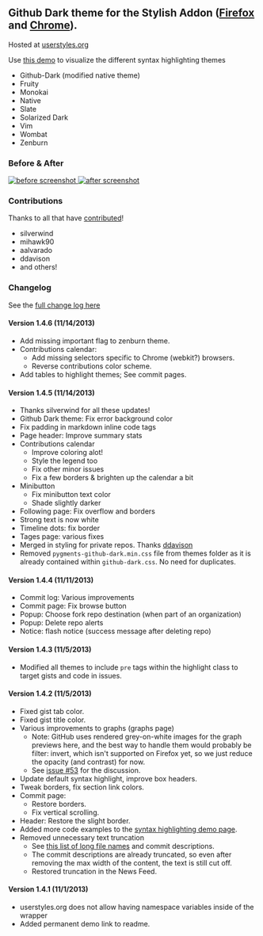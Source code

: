 ## Github Dark theme for the Stylish Addon ([Firefox](https://addons.mozilla.org/en-US/firefox/addon/2108/) and [Chrome](https://chrome.google.com/extensions/detail/fjnbnpbmkenffdnngjfgmeleoegfcffe)).

Hosted at [userstyles.org](http://userstyles.org/styles/37035)

Use [this demo](http://mottie.github.io/Github-Dark/) to visualize the different syntax highlighting themes
* Github-Dark (modified native theme)
* Fruity
* Monokai
* Native
* Slate
* Solarized Dark
* Vim
* Wombat
* Zenburn

### Before & After

 [ ![before screenshot](http://mottie.github.com/Github-Dark/images/before_th.jpg) ](http://mottie.github.com/Github-Dark/images/before.jpg)
 [ ![after screenshot](http://mottie.github.com/Github-Dark/images/after_th.jpg) ](http://mottie.github.com/Github-Dark/images/after.jpg)

### Contributions

Thanks to all that have [contributed](https://github.com/Mottie/Github-Dark/graphs/contributors)!

* silverwind
* mihawk90
* aalvarado
* ddavison
* and others!

### **Changelog**

See the [full change log here](https://github.com/Mottie/Github-Dark/wiki)

#### Version 1.4.6 (11/14/2013)

* Add missing important flag to zenburn theme.
* Contributions calendar:
  * Add missing selectors specific to Chrome (webkit?) browsers.
  * Reverse contributions color scheme.
* Add tables to highlight themes; See commit pages.

#### Version 1.4.5 (11/14/2013)

* Thanks silverwind for all these updates!
* Github Dark theme: Fix error background color
* Fix padding in markdown inline code tags
* Page header: Improve summary stats
* Contributions calendar
  * Improve coloring alot!
  * Style the legend too
  * Fix other minor issues
  * Fix a few borders & brighten up the calendar a bit
* Minibutton
  * Fix minibutton text color
  * Shade slightly darker
* Following page: Fix overflow and borders
* Strong text is now white
* Timeline dots: fix border
* Tages page: various fixes
* Merged in styling for private repos. Thanks [ddavison]()
* Removed `pygments-github-dark.min.css` file from themes folder as it is already contained within `github-dark.css`. No need for duplicates.

#### Version 1.4.4 (11/11/2013)

* Commit log: Various improvements
* Commit page: Fix browse button
* Popup: Choose fork repo destination (when part of an organization)
* Popup: Delete repo alerts
* Notice: flash notice (success message after deleting repo)

#### Version 1.4.3 (11/5/2013)

* Modified all themes to include `pre` tags within the highlight class to target gists and code in issues.

#### Version 1.4.2 (11/5/2013)

* Fixed gist tab color.
* Fixed gist title color.
* Various improvements to graphs (graphs page)
  * Note: GitHub uses rendered grey-on-white images for the graph previews here,
    and the best way to handle them would probably be filter: invert, which isn't supported
    on Firefox yet, so we just reduce the opacity (and contrast) for now.
  * See [issue #53](https://github.com/Mottie/Github-Dark/issues/53) for the discussion.
* Update default syntax highlight, improve box headers.
* Tweak borders, fix section link colors.
* Commit page:
  * Restore borders.
  * Fix vertical scrolling.
* Header: Restore the slight border.
* Added more code examples to the [syntax highlighting demo page](http://mottie.github.io/Github-Dark/).
* Removed unnecessary text truncation
  * See [this list of long file names](https://github.com/jquery/api.jquerymobile.com/tree/master/entries) and commit descriptions.
  * The commit descriptions are already truncated, so even after removing the max width of the content, the text is still cut off.
  * Restored truncation in the News Feed.

#### Version 1.4.1 (11/1/2013)

* userstyles.org does not allow having namespace variables inside of the wrapper
* Added permanent demo link to readme.
